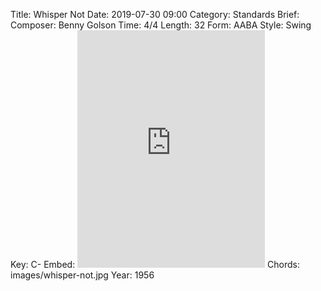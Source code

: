 Title: Whisper Not
Date: 2019-07-30 09:00
Category: Standards
Brief:
Composer: Benny Golson
Time: 4/4
Length: 32
Form: AABA
Style: Swing
Key: C-
Embed: <iframe src="https://open.spotify.com/embed/user/thatdavidmiller/playlist/7eD8tBRM9fNY41DXvHPcu3" width="300" height="380" frameborder="0" allowtransparency="true" allow="encrypted-media"></iframe>
Chords: images/whisper-not.jpg
Year: 1956
